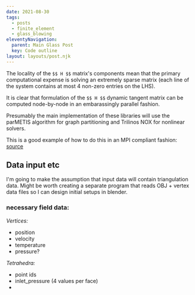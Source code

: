```yaml
---
date: 2021-08-30
tags:
  - posts
  - finite_element
  - glass_blowing
eleventyNavigation:
  parent: Main Glass Post
  key: Code outline
layout: layouts/post.njk
---
```


The locality of the `$$ H $$` matrix's components mean that the primary computational expense
is solving an extremely sparse matrix (each line of the system contains at most 4 non-zero entries on the LHS).

It is clear that formulation of the `$$ H $$` dynamic tangent matrix can be computed node-by-node in an embarassingly
parallel fashion. 

Presumably the main implementation of these libraries will use the parMETIS algorithm for graph partitioning
and Trilinos NOX for nonlinear solvers.

This is a good example of how to do this in an MPI compliant fashion:
  [source](https://github.com/trilinos/Trilinos/blob/master/packages/nox/examples/epetra/NOX_1DFEMNonlinear/FiniteElementProblem.C)

## Data input etc

I'm going to make the assumption that input data will contain triangulation data. Might be worth creating a separate program
that reads OBJ + vertex data files so I can design initial setups in blender.

### necessary field data:
_Vertices:_
* position
* velocity
* temperature
* pressure?
  

_Tetrahedra:_
* point ids
* inlet_pressure (4 values per face)
* 